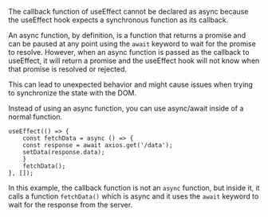 The callback function of useEffect cannot be declared as async because the useEffect hook expects a synchronous function as its callback.

An async function, by definition, is a function that returns a promise and can be paused at any point using the `await` keyword to wait for the promise to resolve. However, when an async function is passed as the callback to useEffect, it will return a promise and the useEffect hook will not know when that promise is resolved or rejected.

This can lead to unexpected behavior and might cause issues when trying to synchronize the state with the DOM.

Instead of using an async function, you can use async/await inside of a normal function.

```
useEffect(() => {
    const fetchData = async () => {
    const response = await axios.get('/data');
    setData(response.data);
    }
    fetchData();
}, []);
```

In this example, the callback function is not an `async` function, but inside it, it calls a function `fetchData()` which is async and it uses the `await` keyword to wait for the response from the server.
